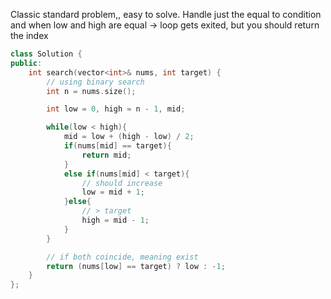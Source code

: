 Classic standard problem,, easy to solve. 
Handle just the equal to condition and when low and high are equal -> loop gets exited, but you should return the index

```c++
class Solution {
public:
    int search(vector<int>& nums, int target) {
        // using binary search
        int n = nums.size(); 

        int low = 0, high = n - 1, mid;

        while(low < high){
            mid = low + (high - low) / 2;
            if(nums[mid] == target){
                return mid;
            }
            else if(nums[mid] < target){
                // should increase
                low = mid + 1;
            }else{
                // > target
                high = mid - 1;
            }
        }

        // if both coincide, meaning exist
        return (nums[low] == target) ? low : -1;
    }
};
```
